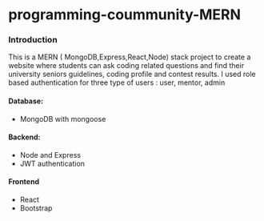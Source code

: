 # programming-coummunity-MERN

### Introduction

This is a MERN ( MongoDB,Express,React,Node) stack project to create a website where students can ask coding related questions and find their university seniors guidelines, coding profile and contest results. I used role based authentication for three type of users : 
user, mentor, admin

#### **Database:**
- MongoDB with mongoose

#### **Backend:**
- Node and Express
- JWT authentication

#### **Frontend**
- React
- Bootstrap

